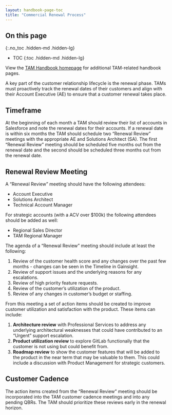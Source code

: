 ```yaml
---
layout: handbook-page-toc
title: "Commercial Renewal Process"
---
```


## On this page
{:.no_toc .hidden-md .hidden-lg}

- TOC
{:toc .hidden-md .hidden-lg}

View the [TAM Handbook homepage](/handbook/customer-success/tam/) for additional TAM-related handbook pages.



A key part of the customer relationship lifecycle is the renewal phase.  TAMs must proactively track the renewal dates of their customers and align with their Account Executive (AE) to ensure that a customer renewal takes place.

## Timeframe

At the beginning of each month a TAM should review their list of accounts in Salesforce and note the renewal dates for their accounts.  If a renewal date is within six months the TAM should schedule two “Renewal Review” meetings with the appropriate AE and Solutions Architect (SA).  The first “Renewal Review” meeting should be scheduled five months out from the renewal date and the second should be scheduled three months out from the renewal date.

## Renewal Review Meeting

A “Renewal Review” meeting should have the following attendees:

- Account Executive
- Solutions Architect
- Technical Account Manager

For strategic accounts (with a ACV over $100k) the following attendees should be added as well:

- Regional Sales Director
- TAM Regional Manager

The agenda of a “Renewal Review” meeting should include at least the following:

 1. Review of the customer health score and any changes over the past few months - changes can be seen in the Timeline in Gainsight.
 1. Review of support issues and the underlying reasons for any escalations.
 1. Review of high priority feature requests.
 1. Review of the customer’s utilization of the product.
 1. Review of any changes in customer’s budget or staffing.

From this meeting a set of action items should be created to improve customer utilization and satisfaction with the product.  These items can include:

 1. **Architecture review** with Professional Services to address any underlying architectural weaknesses that could have contributed to an “Urgent” support escalation.
 1. **Product utilization review** to explore GitLab functionally that the customer is not using but could benefit from.
 1. **Roadmap review** to show the customer features that will be added to the product in the near term that may be valuable to them.  This could include a discussion with Product Management for strategic customers.

## Customer Cadence

The action items created from the “Renewal Review” meeting should be incorporated into the TAM customer cadence meetings and into any pending QBRs. The TAM should prioritize these reviews early in the renewal horizon.

